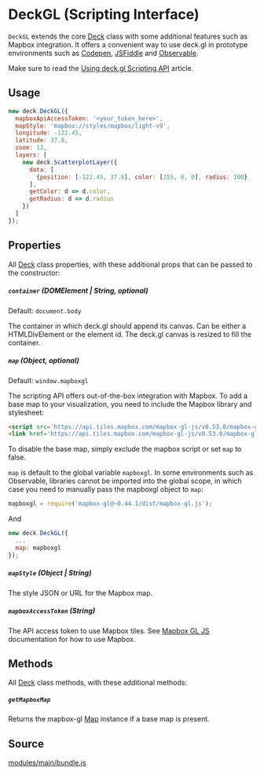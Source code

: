 # DeckGL (Scripting Interface)

`DeckGL` extends the core [Deck](/docs/api-reference/deck.md) class with some additional features such as Mapbox integration. It offers a convenient way to use deck.gl in prototype environments such as [Codepen](https://codepen.io), [JSFiddle](https://jsfiddle.net) and [Observable](https://observablehq.com). 

Make sure to read the [Using deck.gl Scripting API](/docs/get-started/using-standalone.md) article.


## Usage

```js
new deck.DeckGL({
  mapboxApiAccessToken: '<your_token_here>',
  mapStyle: 'mapbox://styles/mapbox/light-v9',
  longitude: -122.45,
  latitude: 37.8,
  zoom: 12,
  layers: [
    new deck.ScatterplotLayer({
      data: [
        {position: [-122.45, 37.8], color: [255, 0, 0], radius: 100}
      ],
      getColor: d => d.color,
      getRadius: d => d.radius
    })
  ]
});
```

## Properties

All [Deck](/docs/api-reference/deck.md) class properties, with these additional props that can be passed to the constructor:

##### `container` (DOMElement | String, optional)

Default: `document.body`

The container in which deck.gl should append its canvas. Can be either a HTMLDivElement or the element id. The deck.gl canvas is resized to fill the container.

##### `map` (Object, optional)

Default: `window.mapboxgl`

The scripting API offers out-of-the-box integration with Mapbox. To add a base map to your visualization, you need to include the Mapbox library and stylesheet:

```html
<script src='https://api.tiles.mapbox.com/mapbox-gl-js/v0.53.0/mapbox-gl.js'></script>
<link href='https://api.tiles.mapbox.com/mapbox-gl-js/v0.53.0/mapbox-gl.css' rel='stylesheet' />
```

To disable the base map, simply exclude the mapbox script or set `map` to false.

`map` is default to the global variable `mapboxgl`. In some environments such as Observable, libraries cannot be imported into the global scope, in which case you need to manually pass the mapboxgl object to `map`:

```js
mapboxgl = require('mapbox-gl@~0.44.1/dist/mapbox-gl.js');
```

And

```js
new deck.DeckGL({
  ...
  map: mapboxgl
});
```

##### `mapStyle` (Object | String)

The style JSON or URL for the Mapbox map.

##### `mapboxAccessToken` (String)

The API access token to use Mapbox tiles. See [Mapbox GL JS](https://www.mapbox.com/mapbox-gl-js/api) documentation for how to use Mapbox.


## Methods

All [Deck](/docs/api-reference/deck.md) class methods, with these additional methods:

##### `getMapboxMap`

Returns the mapbox-gl [Map](https://www.mapbox.com/mapbox-gl-js/api/#map) instance if a base map is present.


## Source

[modules/main/bundle.js](https://github.com/uber/deck.gl/blob/master/modules/main/bundle.js)
